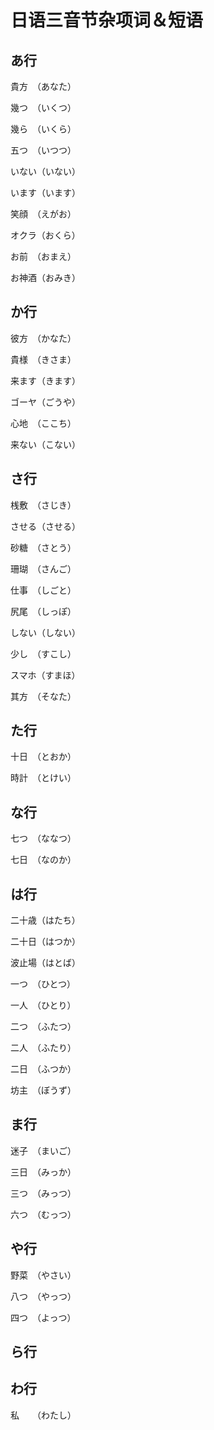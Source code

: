 # 日语三音节杂项词＆短语

## あ行

貴方　（あなた）

幾つ　（いくつ）

幾ら　（いくら）

五つ　（いつつ）

いない（いない）

います（います）

笑顔　（えがお）

オクラ（おくら）

お前　（おまえ）

お神酒（おみき）

## か行

彼方　（かなた）

貴様　（きさま）

来ます（きます）

ゴーヤ（ごうや）

心地　（ここち）

来ない（こない）

## さ行

桟敷　（さじき）

させる（させる）

砂糖　（さとう）

珊瑚　（さんご）

仕事　（しごと）

尻尾　（しっぽ）

しない（しない）

少し　（すこし）

スマホ（すまほ）

其方　（そなた）

## た行

十日　（とおか）

時計　（とけい）

## な行

七つ　（ななつ）

七日　（なのか）

## は行

二十歳（はたち）

二十日（はつか）

波止場（はとば）

一つ　（ひとつ）

一人　（ひとり）

二つ　（ふたつ）

二人　（ふたり）

二日　（ふつか）

坊主　（ぼうず）

## ま行

迷子　（まいご）

三日　（みっか）

三つ　（みっつ）

六つ　（むっつ）

## や行

野菜　（やさい）

八つ　（やっつ）

四つ　（よっつ）

## ら行

## わ行

私　　（わたし）
